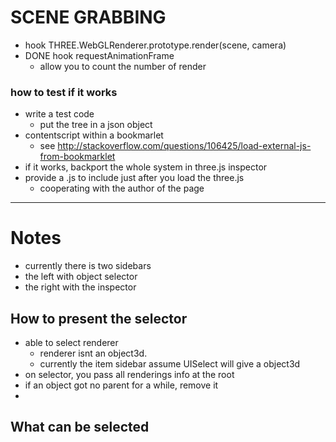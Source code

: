 # SCENE GRABBING
- hook THREE.WebGLRenderer.prototype.render(scene, camera)
- DONE hook requestAnimationFrame
  - allow you to count the number of render


### how to test if it works
- write a test code
  - put the tree in a json object
- contentscript within a bookmarlet
  - see http://stackoverflow.com/questions/106425/load-external-js-from-bookmarklet
- if it works, backport the whole system in three.js inspector
- provide a .js to include just after you load the three.js
  - cooperating with the author of the page

---
# Notes
- currently there is two sidebars
- the left with object selector
- the right with the inspector

## How to present the selector
- able to select renderer
  - renderer isnt an object3d. 
  - currently the item sidebar assume UISelect will give a object3d
- on selector, you pass all renderings info at the root
- if an object got no parent for a while, remove it
- 

## What can be selected
